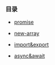 ### 目录

* [promise](promise.html)

* [new-array](pronew-arraymise.html)

* [import&export](import&export.html)

* [async&await](async&await.html)
